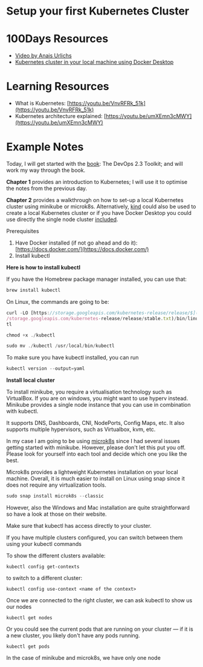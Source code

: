 # Setup your first Kubernetes Cluster

# 100Days Resources
* [Video by Anais Urlichs](https://youtu.be/uU-8Zcst5Qk)
* [Kubernetes cluster in your local machine using Docker Desktop](https://medium.com/backbase/kubernetes-in-local-the-easy-way-f8ef2b98be68?sk=1cf6c2f31d82d836a2a75503b2fb17be)

# Learning Resources
- What is Kubernetes: [https://youtu.be/VnvRFRk_51k](https://youtu.be/VnvRFRk_51k)
- Kubernetes architecture explained: [https://youtu.be/umXEmn3cMWY](https://youtu.be/umXEmn3cMWY)

# Example Notes

Today, I will get started with the [book](http://leanpub.com/the-devops-2-3-toolkit): The DevOps 2.3 Toolkit; and will work my way through the book.

**Chapter 1** provides an introduction to Kubernetes; I will use it to optimise the notes from the previous day.

**Chapter 2** provides a walkthrough on how to set-up a local Kubernetes cluster using minikube or microk8s. Alternatively, [kind](https://kind.sigs.k8s.io/docs/user/quick-start/) could also be used to create a local Kubernetes cluster or if you have Docker Desktop you could use directly the single node cluster [included](https://medium.com/backbase/kubernetes-in-local-the-easy-way-f8ef2b98be68?sk=1cf6c2f31d82d836a2a75503b2fb17be).

Prerequisites

1. Have Docker installed (if not go ahead and do it): [https://docs.docker.com/](https://docs.docker.com/)
2. Install kubectl 

**Here is how to install kubectl**

If you have the Homebrew package manager installed, you can use that:

```jsx
brew install kubectl
```

On Linux, the commands are going to be:

```jsx
curl -LO [https://storage.googleapis.com/kubernetes-release/release/$](https://storage.googleapis.com/kubernetes-release/release/$)(curl -s https:/\
/storage.googleapis.com/kubernetes-release/release/stable.txt)/bin/linux/amd64/kubec\
tl

chmod +x ./kubectl

sudo mv ./kubectl /usr/local/bin/kubectl
```

To make sure you have kubectl installed, you can run 

```jsx
kubectl version --output=yaml
```

**Install local cluster**

To install minikube, you require a virtualisation technology such as VirtualBox. If you are on windows, you might want to use hyperv instead. Minikube provides a single node instance that you can use in combination with kubectl.

It supports DNS, Dashboards, CNI, NodePorts, Config Maps, etc. It also supports multiple hypervisors, such as Virtualbox, kvm, etc.

In my case I am going to be using [microk8s](https://microk8s.io/) since I had several issues getting started with minikube. However, please don't let this put you off. Please look for yourself into each tool and decide which one you like the best.

Microk8s provides a lightweight Kubernetes installation on your local machine. Overall, it is much easier to install on Linux using snap since it does not require any virtualization tools. 

```jsx
sudo snap install microk8s --classic
```

However, also the Windows and Mac installation are quite straightforward so have a look at those on their website.

Make sure that kubectl has access directly to your cluster.

If you have multiple clusters configured, you can switch between them using your kubectl commands

To show the different clusters available:

```
kubectl config get-contexts
```

to switch to a different cluster:

```
kubectl config use-context <name of the context>
```

Once we are connected to the right cluster, we can ask kubectl to show us our nodes

```
kubectl get nodes
```

Or you could see the current pods that are running on your cluster — if it is a new cluster, you likely don't have any pods running.

```
kubectl get pods
```

In the case of minikube and microk8s, we have only one node
